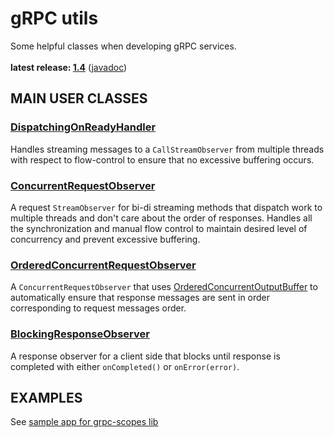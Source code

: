 # gRPC utils

Some helpful classes when developing gRPC services.<br/>
<br/>
**latest release: [1.4](https://search.maven.org/artifact/pl.morgwai.base/grpc-utils/1.4/jar)**
([javadoc](https://javadoc.io/doc/pl.morgwai.base/grpc-utils/1.4))


## MAIN USER CLASSES

### [DispatchingOnReadyHandler](src/main/java/pl/morgwai/base/grpc/utils/DispatchingOnReadyHandler.java)
Handles streaming messages to a `CallStreamObserver` from multiple threads with respect to flow-control to ensure that no excessive buffering occurs.

### [ConcurrentRequestObserver](src/main/java/pl/morgwai/base/grpc/utils/ConcurrentRequestObserver.java)
A request `StreamObserver` for bi-di streaming methods that dispatch work to multiple threads and don't care about the order of responses. Handles all the synchronization and manual flow control to maintain desired level of concurrency and prevent excessive buffering.

### [OrderedConcurrentRequestObserver](src/main/java/pl/morgwai/base/grpc/utils/OrderedConcurrentRequestObserver.java)
A `ConcurrentRequestObserver` that uses [OrderedConcurrentOutputBuffer](https://github.com/morgwai/java-utils/blob/master/src/main/java/pl/morgwai/base/concurrent/OrderedConcurrentOutputBuffer.java) to automatically ensure that response messages are sent in order corresponding to request messages order.

### [BlockingResponseObserver](src/main/java/pl/morgwai/base/grpc/utils/BlockingResponseObserver.java)
A response observer for a client side that blocks until response is completed with either `onCompleted()` or `onError(error)`.


## EXAMPLES

See [sample app for grpc-scopes lib](https://github.com/morgwai/grpc-scopes/tree/master/sample)
